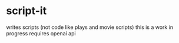 # script-it
writes scripts (not code like plays and movie scripts) this is a work in progress requires openai api

